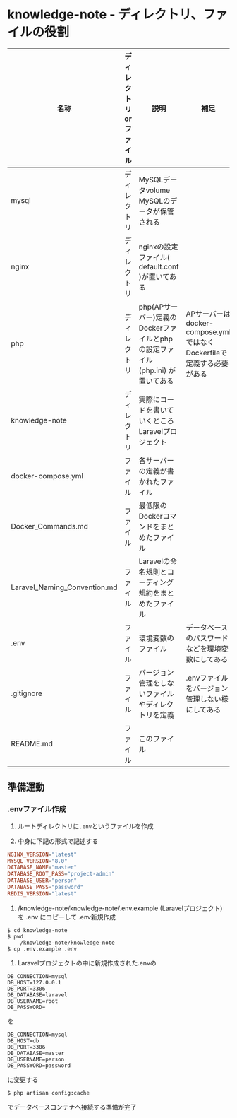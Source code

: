 # knowledge-note - ディレクトリ、ファイルの役割

| 名称 | ディレクトリorファイル | 説明 | 補足 |
| ---- | ---- | ---- | ---- |
| mysql | ディレクトリ | MySQLデータvolume MySQLのデータが保管される | |
| nginx | ディレクトリ | nginxの設定ファイル( default.conf )が置いてある | |
| php | ディレクトリ | php(APサーバー)定義のDockerファイルとphpの設定ファイル(php.ini) が置いてある | APサーバーはdocker-compose.ymlではなくDockerfileで定義する必要がある |
| knowledge-note | ディレクトリ | 実際にコードを書いていくところ Laravelプロジェクト | 
| docker-compose.yml | ファイル | 各サーバーの定義が書かれたファイル | |
| Docker_Commands.md | ファイル | 最低限のDockerコマンドをまとめたファイル | |
| Laravel_Naming_Convention.md | ファイル | Laravelの命名規則とコーディング規約をまとめたファイル | |
| .env | ファイル | 環境変数のファイル | データベースのパスワードなどを環境変数にしてある | バージョン管理対象外 |
| .gitignore | ファイル | バージョン管理をしないファイルやディレクトリを定義 | .envファイルをバージョン管理しない様にしてある |
| README.md | ファイル | このファイル | |

## 準備運動

### .envファイル作成
1. ルートディレクトリに`.env`というファイルを作成

1. 中身に下記の形式で記述する
```conf
NGINX_VERSION="latest"
MYSQL_VERSION="8.0"
DATABASE_NAME="master"
DATABASE_ROOT_PASS="project-admin"
DATABASE_USER="person"
DATABASE_PASS="password"
REDIS_VERSION="latest"
```

1. /knowledge-note/knowledge-note/.env.example (Laravelプロジェクト) を .env にコピーして .env新規作成
```shell
$ cd knowledge-note
$ pwd
    /knowledge-note/knowledge-note
$ cp .env.example .env
```

1. Laravelプロジェクトの中に新規作成された.envの
```
DB_CONNECTION=mysql
DB_HOST=127.0.0.1
DB_PORT=3306
DB_DATABASE=laravel
DB_USERNAME=root
DB_PASSWORD=
```
を
```
DB_CONNECTION=mysql
DB_HOST=db
DB_PORT=3306
DB_DATABASE=master
DB_USERNAME=person
DB_PASSWORD=password
```
に変更する

```shell
$ php artisan config:cache
```

でデータベースコンテナへ接続する準備が完了
